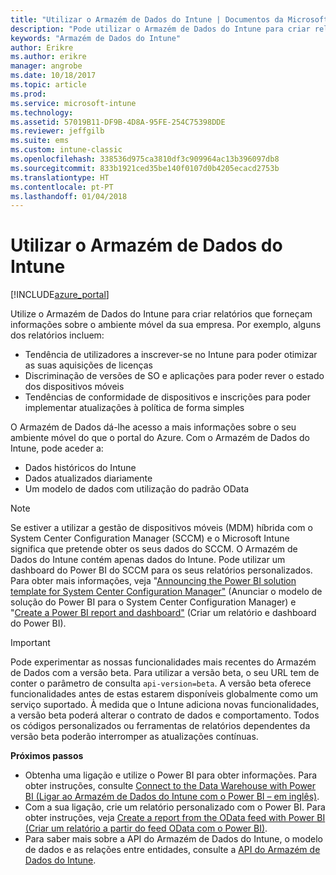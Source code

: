 ```yaml
---
title: "Utilizar o Armazém de Dados do Intune | Documentos da Microsoft"
description: "Pode utilizar o Armazém de Dados do Intune para criar relatórios que fornecem informações sobre o ambiente móvel da sua empresa."
keywords: "Armazém de Dados do Intune"
author: Erikre
ms.author: erikre
manager: angrobe
ms.date: 10/18/2017
ms.topic: article
ms.prod: 
ms.service: microsoft-intune
ms.technology: 
ms.assetid: 57019B11-DF9B-4D8A-95FE-254C75398DDE
ms.reviewer: jeffgilb
ms.suite: ems
ms.custom: intune-classic
ms.openlocfilehash: 338536d975ca3810df3c909964ac13b396097db8
ms.sourcegitcommit: 833b1921ced35be140f0107d0b4205ecacd2753b
ms.translationtype: HT
ms.contentlocale: pt-PT
ms.lasthandoff: 01/04/2018
---
```

# <a name="use-the-intune-data-warehouse"></a>Utilizar o Armazém de Dados do Intune

[!INCLUDE[azure_portal](./includes/azure_portal.md)]

Utilize o Armazém de Dados do Intune para criar relatórios que forneçam informações sobre o ambiente móvel da sua empresa. Por exemplo, alguns dos relatórios incluem:
-   Tendência de utilizadores a inscrever-se no Intune para poder otimizar as suas aquisições de licenças
-   Discriminação de versões de SO e aplicações para poder rever o estado dos dispositivos móveis
-   Tendências de conformidade de dispositivos e inscrições para poder implementar atualizações à política de forma simples

O Armazém de Dados dá-lhe acesso a mais informações sobre o seu ambiente móvel do que o portal do Azure. Com o Armazém de Dados do Intune, pode aceder a:

  -  Dados históricos do Intune
  -  Dados atualizados diariamente
  -  Um modelo de dados com utilização do padrão OData

> [!Note]
> Se estiver a utilizar a gestão de dispositivos móveis (MDM) híbrida com o System Center Configuration Manager (SCCM) e o Microsoft Intune significa que pretende obter os seus dados do SCCM. O Armazém de Dados do Intune contém apenas dados do Intune. Pode utilizar um dashboard do Power BI do SCCM para os seus relatórios personalizados. Para obter mais informações, veja "[Announcing the Power BI solution template for System Center Configuration Manager"]( https://powerbi.microsoft.com/blog/sccm-solution-template) (Anunciar o modelo de solução do Power BI para o System Center Configuration Manager) e "[Create a Power BI report and dashboard"](https://docs.microsoft.com/dynamics365/unified-operations/dev-itpro/analytics/create-powerbi-report-dashboard) (Criar um relatório e dashboard do Power BI).


> [!Important]  
> Pode experimentar as nossas funcionalidades mais recentes do Armazém de Dados com a versão beta. Para utilizar a versão beta, o seu URL tem de conter o parâmetro de consulta `api-version=beta`. A versão beta oferece funcionalidades antes de estas estarem disponíveis globalmente como um serviço suportado. À medida que o Intune adiciona novas funcionalidades, a versão beta poderá alterar o contrato de dados e comportamento. Todos os códigos personalizados ou ferramentas de relatórios dependentes da versão beta poderão interromper as atualizações contínuas.

**Próximos passos**

- Obtenha uma ligação e utilize o Power BI para obter informações. Para obter instruções, consulte [Connect to the Data Warehouse with Power BI (Ligar ao Armazém de Dados do Intune com o Power BI – em inglês)](reports-proc-get-a-link-powerbi.md).
- Com a sua ligação, crie um relatório personalizado com o Power BI. Para obter instruções, veja [Create a report from the OData feed with Power BI (Criar um relatório a partir do feed OData com o Power BI)](reports-proc-create-with-odata.md).
- Para saber mais sobre a API do Armazém de Dados do Intune, o modelo de dados e as relações entre entidades<!-- , and an example of creating a custom client to retrieve data,-->, consulte a [API do Armazém de Dados do Intune](reports-nav-intune-data-warehouse.md).